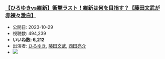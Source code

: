 ### [【ひろゆきvs維新】衝撃ラスト！維新は何を目指す？【藤田文武が赤裸々激白】](https://www.youtube.com/watch?v=ngo72iwpyjQ)
-   公開日: 2023-10-29
-   視聴数: 494,239
-   **いいね数: 6,212**
-   出演者: [ひろゆき](/rehacq_fan/people/ひろゆき "wikilink"), [藤田文武](/rehacq_fan/people/藤田文武 "wikilink"), [西田亮介](/rehacq_fan/people/西田亮介 "wikilink")
- [![](https://img.youtube.com/vi/ngo72iwpyjQ/hqdefault.jpg)](https://www.youtube.com/watch?v=ngo72iwpyjQ)
